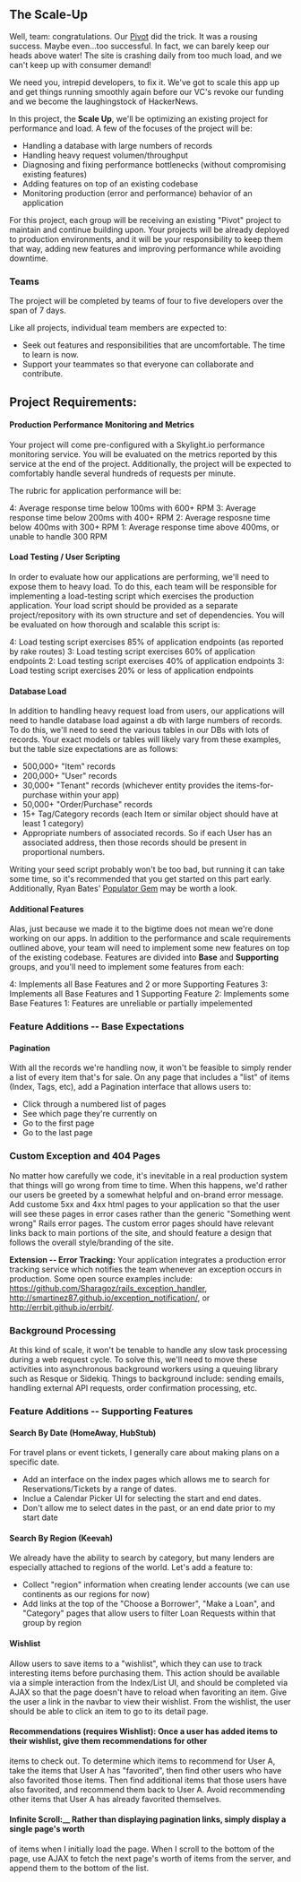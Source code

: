 ## The Scale-Up

Well, team: congratulations. Our [Pivot](http://tutorials.jumpstartlab.com/projects/the_pivot.html) did the trick.
It was a rousing success. Maybe even...too successful. In fact, we can barely keep our heads above water!
The site is crashing daily from too much load, and we can't keep up with consumer demand!

We need you, intrepid developers, to fix it. We've got to scale this app up and get things
running smoothly again before our VC's revoke our funding and we become the laughingstock
of HackerNews.

In this project, the __Scale Up__, we'll be optimizing an existing project for performance and
load. A few of the focuses of the project will be:

* Handling a database with large numbers of records
* Handling heavy request volumen/throughput
* Diagnosing and fixing performance bottlenecks
  (without compromising existing features)
* Adding features on top of an existing codebase
* Monitoring production (error and performance) behavior of an application

For this project, each group will be receiving an existing "Pivot" project
to maintain and continue building upon. Your projects will be already
deployed to production environments, and it will be your responsibility
to keep them that way, adding new features and improving performance while
avoiding downtime.

### Teams

The project will be completed by teams of four to five developers over the span of 7 days.

Like all projects, individual team members are expected to:

* Seek out features and responsibilities that are uncomfortable. The time to learn is now.
* Support your teammates so that everyone can collaborate and contribute.

## Project Requirements:

#### Production Performance Monitoring and Metrics

Your project will come pre-configured with a Skylight.io performance monitoring service.
You will be evaluated on the metrics reported by this service at the end of the project.
Additionally, the project will be expected to comfortably handle several hundreds of requests
per minute.

The rubric for application performance will be:

4: Average response time below 100ms with 600+ RPM
3: Average response time below 200ms with 400+ RPM
2: Average resposne time below 400ms with 300+ RPM
1: Average response time above 400ms, or unable to handle 300 RPM

#### Load Testing / User Scripting

In order to evaluate how our applications are performing, we'll need to expose them
to heavy load. To do this, each team will be responsible for implementing a load-testing
script which exercises the production application. Your load script should be provided as a
separate project/repository with its own structure and set of dependencies.
You will be evaluated on how thorough and scalable this script is:

4: Load testing script exercises 85% of application endpoints (as reported by rake routes)
3: Load testing script exercises 60% of application endpoints
2: Load testing script exercises 40% of application endpoints
3: Load testing script exercises 20% or less of application endpoints

#### Database Load

In addition to handling heavy request load from users, our applications will need to handle
database load against a db with large numbers of records. To do this, we'll need to seed
the various tables in our DBs with lots of records. Your exact models or tables will
likely vary from these examples, but the table size expectations are as follows:

* 500,000+ "Item" records
* 200,000+ "User" records
* 30,000+ "Tenant" records (whichever entity provides the items-for-purchase within your app)
* 50,000+ "Order/Purchase" records
* 15+ Tag/Category records (each Item or similar object should have at least 1 category)
* Appropriate numbers of associated records. So if each User has an associated address,
  then those records should be present in proportional numbers.

Writing your seed script probably won't be too bad, but running it can take some time, so it's recommended
that you get started on this part early. Additionally, Ryan Bates' [Populator Gem](https://github.com/ryanb/populator)
may be worth a look.

#### Additional Features

Alas, just because we made it to the bigtime does not mean we're done working on our apps. In addition to
the performance and scale requirements outlined above, your team will need to implement some new features on top
of the existing codebase. Features are divided into __Base__ and __Supporting__ groups, and you'll need to implement
some features from each:

4: Implements all Base Features and 2 or more Supporting Features
3: Implements all Base Features and 1 Supporting Feature
2: Implements some Base Features
1: Features are unreliable or partially impelemented

### Feature Additions -- Base Expectations

#### Pagination

With all the records we're handling now, it won't be feasible to simply render a list of every
item that's for sale. On any page that includes a "list" of items (Index, Tags, etc), add a Pagination interface
that allows users to:

* Click through a numbered list of pages
* See which page they're currently on
* Go to the first page
* Go to the last page

### Custom Exception and 404 Pages

No matter how carefully we code, it's inevitable in a real production system that things will go wrong
from time to time. When this happens, we'd rather our users be greeted by a somewhat helpful and on-brand
error message. Add custome 5xx and 4xx html pages to your application so that the user will see these
pages in error cases rather than the generic "Something went wrong" Rails error pages. The custom error
pages should have relevant links back to main portions of the site, and should feature a design that follows
the overall style/branding of the site.

__Extension -- Error Tracking:__ Your application integrates a production error tracking service which notifies the team whenever
an exception occurs in production. Some open source examples include: https://github.com/Sharagoz/rails_exception_handler,
http://smartinez87.github.io/exception_notification/, or http://errbit.github.io/errbit/.

### Background Processing

At this kind of scale, it won't be tenable to handle any slow task processing during a web request cycle.
To solve this, we'll need to move these activities into asynchronous background workers using a queuing
library such as Resque or Sidekiq. Things to background include: sending emails, handling external API requests,
order confirmation processing, etc.

### Feature Additions -- Supporting Features

#### Search By Date (HomeAway, HubStub)

For travel plans or event tickets, I generally care about making plans on a specific date.

* Add an interface on the index pages which allows me to search for Reservations/Tickets by a range of dates.
* Inclue a Calendar Picker UI for selecting the start and end dates. 
* Don't allow me to select dates in the past, or an end date prior to my start date

#### Search By Region (Keevah)

We already have the ability to search by category, but many lenders are especially attached to regions of the
world. Let's add a feature to:

* Collect "region" information when creating lender accounts (we can use continents as our regions for now)
* Add links at the top of the "Choose a Borrower", "Make a Loan", and "Category" pages that allow users
  to filter Loan Requests within that group by region

#### Wishlist

Allow users to save items to a "wishlist", which they can use to track interesting items before purchasing them.
This action should be available via a simple interaction from the Index/List UI, and should be completed via
AJAX so that the page doesn't have to reload when favoriting an item. Give the user a link in the navbar to
view their wishlist. From the wishlist, the user should be able to click an item to go to its detail page.

#### Recommendations (requires Wishlist): Once a user has added items to their wishlist, give them recommendations for other
items to check out. To determine which items to recommend for User A, take the items that User A has "favorited", then find
other users who have also favorited those items. Then find additional items that those users have also favorited, and recommend
them back to User A. Avoid recommending other items that User A has already favorited themselves.

#### Infinite Scroll:__ Rather than displaying pagination links, simply display a single page's worth
of items when I initially load the page. When I scroll to the bottom of the page, use AJAX to fetch the next
page's worth of items from the server, and append them to the bottom of the list.
